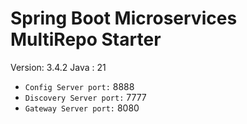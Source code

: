 # Spring Boot Microservices MultiRepo Starter

Version: 3.4.2 Java : 21

- `Config Server port:` 8888
- `Discovery Server port:` 7777
- `Gateway Server port:` 8080
